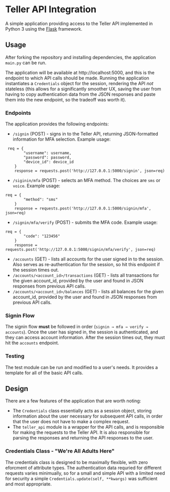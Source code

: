 # Teller API Integration

A simple application providing access to the Teller API implemented in Python 3 
using the [Flask](https://flask.palletsprojects.com/en/1.1.x/) framework.

## Usage

After forking the repository and installing dependencies, the application ```main.py``` can be run.

The application will be available at http://localhost:5000, and this is the endpoint to which API calls should be made.
Running the application instantiates a ```Credentials``` object for the session, rendering the API *not* stateless (this allows for a significantly smoother UX, saving the user from having to copy authentication data from the JSON responses and paste them into the new endpoint, so the tradeoff was worth it).

### Endpoints

The application provides the following endpoints:
 - ```/signin``` (POST) - signs in to the Teller API, returning JSON-formatted information for MFA selection. Example usage:
```
 req = {
        "username": username,
        "password": password,
        "device_id": device_id
    }
    response = requests.post('http://127.0.0.1:5000/signin', json=req)
 ```
 - ```/siginin/mfa``` (POST) - selects an MFA method. The choices are ```sms``` or ```voice```. Example usage:
```
req = {
        "method": "sms"
    }
    response = requests.post('http://127.0.0.1:5000/signin/mfa', json=req)
```
 - ```/signin/mfa/verify``` (POST) - submits the MFA code. Example usage: 
```
req = {
        "code": "123456"
    }
    response = requests.post('http://127.0.0.1:5000/signin/mfa/verify', json=req)
```
 - ```/accounts``` (GET) - lists all accounts for the user signed in to the session. Also serves as re-authentication for the session, so hit this endpoint if the session times out.
 - ```/accounts/<account_id>/transactions``` (GET) - lists all transactions for the given account_id, provided by the user and found in JSON responses from previous API calls.
 - ```/accounts/<account_id>/balances``` (GET) - lists all balances for the given account_id, provided by the user and found in JSON responses from previous API calls.

### Signin Flow

The signin flow **must** be followed in order (```signin → mfa → verify → accounts```). Once the user has signed in, the session is authenticated, and they can access account information. After the session times out, they must hit the ```accounts``` endpoint.

### Testing

The test module can be run and modified to a user's needs. It provides a template for all of the basic API calls. 

## Design

There are a few features of the application that are worth noting:
 - The ```Credentials``` class essentially acts as a session object, storing information about the user necessary for subsequent API calls, in order that the user does not have to make a complex request.
 - The ```teller_api``` module is a wrapper for the API calls, and is responsible for making the requests to the Teller API. It is also responsible for parsing the responses and returning the API responses to the user.

### Credentials Class - "We're All Adults Here"

The credentials class is designed to be maximally flexible, with zero eforcment of attribute types. The authentication data requried for different requests varies minimually, so for a small and simple API with a limited need for security a simple ```Credentials.update(self, **kwargs)``` was sufficient and most appropriate.






